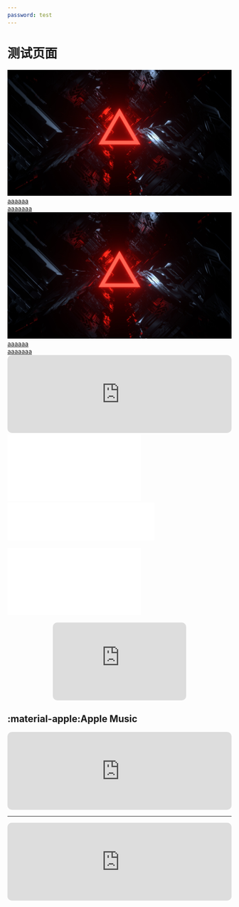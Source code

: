 ```yaml
---
password: test
---
```


# 测试页面

<div class="flink-list">

<div class="flink-list-item">
    <a href="" title="item" target="_blank">
        <div class="flink-item-icon">
            <img src="../../../images/background1.jpg" alt="">
        </div>
        <div class="flink-item-name heti-skip">aaaaaa</div>
        <div class="flink-item-desc">aaaaaaa</div>
    </a>
</div>

<div class="flink-list-item">
    <a href="" title="item" target="_blank">
        <div class="flink-item-icon">
            <img src="../../../images/background1.jpg" alt="">
        </div>
        <div class="flink-item-name heti-skip">aaaaaa</div>
        <div class="flink-item-desc">aaaaaaa</div>
    </a>
</div>

</div>

<iframe allow="autoplay *; encrypted-media *; fullscreen *; clipboard-write" frameborder="0" height="175" style="width:100%;max-width:660px;overflow:hidden;border-radius:10px;" sandbox="allow-forms allow-popups allow-same-origin allow-scripts allow-storage-access-by-user-activation allow-top-navigation-by-user-activation" src="https://embed.music.apple.com/cn/album/%E8%9C%97%E7%89%9B-live/536110584?i=536110585"></iframe>

<iframe src="//player.bilibili.com/player.html?aid=565279096&bvid=BV12v4y1y7uV&cid=963601025&p=1" scrolling="no" border="0" frameborder="no" framespacing="0" allowfullscreen="true"> </iframe>

<iframe frameborder="no" border="0" marginwidth="0" marginheight="0" width=330 height=86 src="//music.163.com/outchain/player?type=2&id=1293886117&auto=0&height=66"></iframe>

![下载](../../css/admonition_old.css)

<div style="display: flex; justify-content: center;">
  <iframe allow="autoplay *; encrypted-media *; fullscreen *; clipboard-write" frameborder="0" height="175" style="max-width:660px;overflow:hidden;border-radius:10px;" sandbox="allow-forms allow-popups allow-same-origin allow-scripts allow-storage-access-by-user-activation allow-top-navigation-by-user-activation" src="https://embed.music.apple.com/cn/album/%E8%9C%97%E7%89%9B-live/536110584?i=536110585"></iframe>
</div>

## :material-apple:Apple Music

<div style="display: flex; justify-content: center;">
  <iframe allow="autoplay *; encrypted-media *; fullscreen *; clipboard-write" frameborder="0" height="175" style="width: 100%; max-width: 660px; overflow: hidden; border-radius: 10px;" sandbox="allow-forms allow-popups allow-same-origin allow-scripts allow-storage-access-by-user-activation allow-top-navigation-by-user-activation" src="https://embed.music.apple.com/cn/album/%E8%9C%97%E7%89%9B-live/536110584?i=536110585"></iframe>
</div>

---
<div style="display: flex; justify-content: center;">
<iframe id="embedPlayer" src="https://embed.music.apple.com/cn/album/%E8%9C%97%E7%89%9B-live/536110584?i=536110585&amp;app=music&amp;itsct=music_box_player&amp;itscg=30200&amp;ls=1&amp;theme=dark" height="175px" frameborder="0" sandbox="allow-forms allow-popups allow-same-origin allow-scripts allow-top-navigation-by-user-activation" allow="autoplay *; encrypted-media *; clipboard-write" style="width: 100%; max-width: 660px; overflow: hidden; border-radius: 10px; transform: translateZ(0px); animation: 2s ease 0s 6 normal none running loading-indicator; background-color: rgb(228, 228, 228);"></iframe>
</div>
